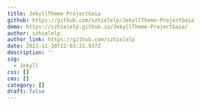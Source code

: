 ```yaml
---
title: JekyllTheme ProjectGaia
github: https://github.com/szhielelp/JekyllTheme-ProjectGaia
demo: https://szhielelp.github.io/JekyllTheme-ProjectGaia/
author: szhielelp
author_link: https://github.com/szhielelp
date: 2023-11-30T12:03:21.937Z
description: ''
ssg:
  - Jekyll
css: []
cms: []
category: []
draft: false
---
```

